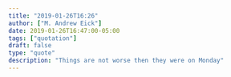```yaml
---
title: "2019-01-26T16:26"
author: ["M. Andrew Eick"]
date: 2019-01-26T16:47:00-05:00
tags: ["quotation"]
draft: false
type: "quote"
description: "Things are not worse then they were on Monday"
---
```

